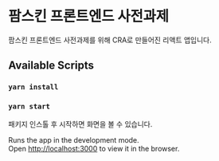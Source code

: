 # 팜스킨 프론트엔드 사전과제

팜스킨 프론트엔드 사전과제를 위해 CRA로 만들어진 리액트 앱입니다.

## Available Scripts

### `yarn install`

### `yarn start`

패키지 인스톨 후 시작하면 화면을 볼 수 있습니다.

Runs the app in the development mode.\
Open [http://localhost:3000](http://localhost:3000) to view it in the browser.
